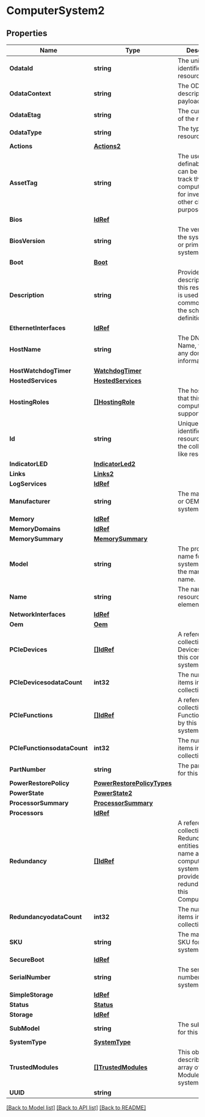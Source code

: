 # ComputerSystem2

## Properties
Name | Type | Description | Notes
------------ | ------------- | ------------- | -------------
**OdataId** | **string** | The unique identifier for a resource. | 
**OdataContext** | **string** | The OData description of a payload. | [optional] 
**OdataEtag** | **string** | The current ETag of the resource. | [optional] 
**OdataType** | **string** | The type of a resource. | 
**Actions** | [**Actions2**](Actions_2.md) |  | [optional] 
**AssetTag** | **string** | The user definable tag that can be used to track this computer system for inventory or other client purposes. | [optional] 
**Bios** | [**IdRef**](idRef.md) |  | [optional] 
**BiosVersion** | **string** | The version of the system BIOS or primary system firmware. | [optional] 
**Boot** | [**Boot**](Boot.md) |  | [optional] 
**Description** | **string** | Provides a description of this resource and is used for commonality  in the schema definitions. | [optional] 
**EthernetInterfaces** | [**IdRef**](idRef.md) |  | [optional] 
**HostName** | **string** | The DNS Host Name, without any domain information. | [optional] 
**HostWatchdogTimer** | [**WatchdogTimer**](WatchdogTimer.md) |  | [optional] 
**HostedServices** | [**HostedServices**](HostedServices.md) |  | [optional] 
**HostingRoles** | [**[]HostingRole**](HostingRole.md) | The hosing roles that this computer system supports. | [optional] 
**Id** | **string** | Uniquely identifies the resource within the collection of like resources. | 
**IndicatorLED** | [**IndicatorLed2**](IndicatorLED_2.md) |  | [optional] 
**Links** | [**Links2**](Links_2.md) |  | [optional] 
**LogServices** | [**IdRef**](idRef.md) |  | [optional] 
**Manufacturer** | **string** | The manufacturer or OEM of this system. | [optional] 
**Memory** | [**IdRef**](idRef.md) |  | [optional] 
**MemoryDomains** | [**IdRef**](idRef.md) |  | [optional] 
**MemorySummary** | [**MemorySummary**](MemorySummary.md) |  | [optional] 
**Model** | **string** | The product name for this system, without the manufacturer name. | [optional] 
**Name** | **string** | The name of the resource or array element. | 
**NetworkInterfaces** | [**IdRef**](idRef.md) |  | [optional] 
**Oem** | [**Oem**](Oem.md) |  | [optional] 
**PCIeDevices** | [**[]IdRef**](idRef.md) | A reference to a collection of PCIe Devices used by this computer system. | [optional] 
**PCIeDevicesodataCount** | **int32** | The number of items in a collection. | [optional] 
**PCIeFunctions** | [**[]IdRef**](idRef.md) | A reference to a collection of PCIe Functions used by this computer system. | [optional] 
**PCIeFunctionsodataCount** | **int32** | The number of items in a collection. | [optional] 
**PartNumber** | **string** | The part number for this system. | [optional] 
**PowerRestorePolicy** | [**PowerRestorePolicyTypes**](PowerRestorePolicyTypes.md) |  | [optional] 
**PowerState** | [**PowerState2**](PowerState_2.md) |  | [optional] 
**ProcessorSummary** | [**ProcessorSummary**](ProcessorSummary.md) |  | [optional] 
**Processors** | [**IdRef**](idRef.md) |  | [optional] 
**Redundancy** | [**[]IdRef**](idRef.md) | A reference to a collection of Redundancy entities that each name a set of computer systems that provide redundancy for this ComputerSystem. | [optional] 
**RedundancyodataCount** | **int32** | The number of items in a collection. | [optional] 
**SKU** | **string** | The manufacturer SKU for this system. | [optional] 
**SecureBoot** | [**IdRef**](idRef.md) |  | [optional] 
**SerialNumber** | **string** | The serial number for this system. | [optional] 
**SimpleStorage** | [**IdRef**](idRef.md) |  | [optional] 
**Status** | [**Status**](Status.md) |  | [optional] 
**Storage** | [**IdRef**](idRef.md) |  | [optional] 
**SubModel** | **string** | The sub-model for this system. | [optional] 
**SystemType** | [**SystemType**](SystemType.md) |  | [optional] 
**TrustedModules** | [**[]TrustedModules**](TrustedModules.md) | This object describes the array of Trusted Modules in the system. | [optional] 
**UUID** | **string** |  | [optional] 

[[Back to Model list]](../README.md#documentation-for-models) [[Back to API list]](../README.md#documentation-for-api-endpoints) [[Back to README]](../README.md)


